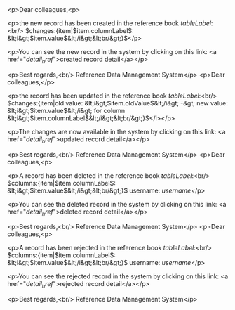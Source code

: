 <?xml version='1.0' encoding='UTF-8'?>
<metadata xmlns:ame="http://www.ataccama.com/ame/md">
	<logicalModel>
		<tables>
			<table ame:include="md/logical/tables/COUNTRIES.md"/>
			<table ame:include="md/logical/tables/DEPARTMENTS.md"/>
			<table ame:include="md/logical/tables/JOBS.md"/>
			<table ame:include="md/logical/tables/EMPLOYEES.md"/>
			<table ame:include="md/logical/tables/LOCATIONS.md"/>
			<table ame:include="md/logical/tables/REGIONS2.md"/>
		</tables>
		<relationships>
			<relationship ame:include="md/logical/relationships/COUNTR_REG_FK.md"/>
			<relationship ame:include="md/logical/relationships/EMP_JOB_FK.md"/>
			<relationship ame:include="md/logical/relationships/EMP_MANAGER_FK.md"/>
			<relationship ame:include="md/logical/relationships/LOC_C_ID_FK.md"/>
			<relationship ame:include="md/logical/relationships/EMP_DEPT_FK.md"/>
			<relationship ame:include="md/logical/relationships/DEPT_LOC_FK.md"/>
			<relationship ame:include="md/logical/relationships/DEPT_MGR_FK.md"/>
		</relationships>
		<domains ame:include="md/logical/domains.md"/>
		<valuePresenters ame:include="md/logical/valuePresenters.md"/>
		<hierarchies/>
		<views/>
		<categories/>
		<datasets/>
	</logicalModel>
	<systems>
		<databaseSystems>
			<databaseSystem elemId="27497367" name="HR" dataSourceName="HR">
				<description></description>
				<tables>
					<table elemId="27499305" synchronizeWith="REGIONS2" name="REGIONS" periodicity="">
						<description></description>
						<columns>
							<column elemId="27499306" name="REGION_ID" dbType="NUMBER(38,-1)" type="integer" required="false" mappedColumn="REGION_ID"/>
							<column elemId="27499307" name="REGION_NAME" dbType="VARCHAR2(25)" type="string" required="false" mappedColumn="REGION_NAME"/>
						</columns>
						<rdmKey>
							<rdmSystemRel elemId="27501325" systemColumn="REGION_ID" rdmColumn="REGION_ID"/>
						</rdmKey>
					</table>
					<table elemId="27499308" synchronizeWith="COUNTRIES" name="COUNTRIES" periodicity="">
						<description></description>
						<columns>
							<column elemId="27499309" name="COUNTRY_ID" dbType="CHAR(2)" type="string" required="false" mappedColumn="COUNTRY_ID"/>
							<column elemId="27499310" name="COUNTRY_NAME" dbType="VARCHAR2(40)" type="string" required="false" mappedColumn="COUNTRY_NAME"/>
							<column elemId="27499311" name="REGION_ID" dbType="NUMBER(38,-1)" type="integer" required="false" mappedColumn="REGION_ID"/>
						</columns>
						<rdmKey>
							<rdmSystemRel elemId="27500411" systemColumn="COUNTRY_ID" rdmColumn="COUNTRY_ID"/>
						</rdmKey>
					</table>
					<table elemId="27499312" synchronizeWith="LOCATIONS" name="LOCATIONS" periodicity="">
						<description></description>
						<columns>
							<column elemId="27499313" name="LOCATION_ID" dbType="NUMBER(4,0)" type="integer" required="false" mappedColumn="LOCATION_ID"/>
							<column elemId="27499314" name="STREET_ADDRESS" dbType="VARCHAR2(40)" type="string" required="false" mappedColumn="STREET_ADDRESS"/>
							<column elemId="27499315" name="POSTAL_CODE" dbType="VARCHAR2(12)" type="string" required="false" mappedColumn="POSTAL_CODE"/>
							<column elemId="27499316" name="CITY" dbType="VARCHAR2(30)" type="string" required="false" mappedColumn="CITY"/>
							<column elemId="27499317" name="STATE_PROVINCE" dbType="VARCHAR2(25)" type="string" required="false" mappedColumn="STATE_PROVINCE"/>
							<column elemId="27499318" name="COUNTRY_ID" dbType="CHAR(2)" type="string" required="false" mappedColumn="COUNTRY_ID"/>
						</columns>
						<rdmKey>
							<rdmSystemRel elemId="27500987" systemColumn="LOCATION_ID" rdmColumn="LOCATION_ID"/>
						</rdmKey>
					</table>
					<table elemId="27499319" synchronizeWith="EMPLOYEES" name="EMPLOYEES" periodicity="">
						<description></description>
						<columns>
							<column elemId="27499320" name="EMPLOYEE_ID" dbType="NUMBER(6,0)" type="integer" required="false" mappedColumn="EMPLOYEE_ID"/>
							<column elemId="27499321" name="FIRST_NAME" dbType="VARCHAR2(20)" type="string" required="false" mappedColumn="FIRST_NAME"/>
							<column elemId="27499322" name="LAST_NAME" dbType="VARCHAR2(25)" type="string" required="false" mappedColumn="LAST_NAME"/>
							<column elemId="27499323" name="EMAIL" dbType="VARCHAR2(25)" type="string" required="false" mappedColumn="EMAIL"/>
							<column elemId="27499324" name="PHONE_NUMBER" dbType="VARCHAR2(20)" type="string" required="false" mappedColumn="PHONE_NUMBER"/>
							<column elemId="27499325" name="HIRE_DATE" dbType="DATE" type="datetime" required="false" mappedColumn="HIRE_DATE"/>
							<column elemId="27499326" name="JOB_ID" dbType="VARCHAR2(10)" type="string" required="false" mappedColumn="JOB_ID"/>
							<column elemId="27499327" name="SALARY" dbType="NUMBER(8,2)" type="float" required="false" mappedColumn="SALARY"/>
							<column elemId="27499328" name="COMMISSION_PCT" dbType="NUMBER(2,2)" type="float" required="false" mappedColumn="COMMISSION_PCT"/>
							<column elemId="27499329" name="MANAGER_ID" dbType="NUMBER(6,0)" type="integer" required="false" mappedColumn="MANAGER_ID"/>
							<column elemId="27499330" name="DEPARTMENT_ID" dbType="NUMBER(4,0)" type="integer" required="false" mappedColumn="DEPARTMENT_ID"/>
						</columns>
						<rdmKey>
							<rdmSystemRel elemId="27500699" systemColumn="EMPLOYEE_ID" rdmColumn="EMPLOYEE_ID"/>
						</rdmKey>
					</table>
					<table elemId="27499331" synchronizeWith="DEPARTMENTS" name="DEPARTMENTS" periodicity="">
						<description></description>
						<columns>
							<column elemId="27499332" name="DEPARTMENT_ID" dbType="NUMBER(4,0)" type="integer" required="false" mappedColumn="DEPARTMENT_ID"/>
							<column elemId="27499333" name="DEPARTMENT_NAME" dbType="VARCHAR2(30)" type="string" required="false" mappedColumn="DEPARTMENT_NAME"/>
							<column elemId="27499334" name="MANAGER_ID" dbType="NUMBER(6,0)" type="integer" required="false" mappedColumn="MANAGER_ID"/>
							<column elemId="27499335" name="LOCATION_ID" dbType="NUMBER(4,0)" type="integer" required="false" mappedColumn="LOCATION_ID"/>
						</columns>
						<rdmKey>
							<rdmSystemRel elemId="27500555" systemColumn="DEPARTMENT_ID" rdmColumn="DEPARTMENT_ID"/>
						</rdmKey>
					</table>
					<table elemId="27499336" synchronizeWith="JOBS" name="JOBS" periodicity="">
						<description></description>
						<columns>
							<column elemId="27499337" name="JOB_ID" dbType="VARCHAR2(10)" type="string" required="false" mappedColumn="JOB_ID"/>
							<column elemId="27499338" name="JOB_TITLE" dbType="VARCHAR2(35)" type="string" required="false" mappedColumn="JOB_TITLE"/>
							<column elemId="27499339" name="MIN_SALARY" dbType="NUMBER(6,0)" type="integer" required="false" mappedColumn="MIN_SALARY"/>
							<column elemId="27499340" name="MAX_SALARY" dbType="NUMBER(6,0)" type="integer" required="false" mappedColumn="MAX_SALARY"/>
						</columns>
						<rdmKey>
							<rdmSystemRel elemId="27500843" systemColumn="JOB_ID" rdmColumn="JOB_ID"/>
						</rdmKey>
					</table>
				</tables>
				<relationships>
					<relationship childTable="DEPARTMENTS" elemId="27499341" name="DEPT_MGR_FK" parentTable="EMPLOYEES">
						<foreignKey>
							<relationship elemId="27499342" childColumn="MANAGER_ID" parentColumn="EMPLOYEE_ID"/>
						</foreignKey>
					</relationship>
					<relationship childTable="DEPARTMENTS" elemId="27499343" name="DEPT_LOC_FK" parentTable="LOCATIONS">
						<foreignKey>
							<relationship elemId="27499344" childColumn="LOCATION_ID" parentColumn="LOCATION_ID"/>
						</foreignKey>
					</relationship>
					<relationship childTable="EMPLOYEES" elemId="27499345" name="EMP_MANAGER_FK" parentTable="EMPLOYEES">
						<foreignKey>
							<relationship elemId="27499346" childColumn="MANAGER_ID" parentColumn="EMPLOYEE_ID"/>
						</foreignKey>
					</relationship>
					<relationship childTable="EMPLOYEES" elemId="27499347" name="EMP_JOB_FK" parentTable="JOBS">
						<foreignKey>
							<relationship elemId="27499348" childColumn="JOB_ID" parentColumn="JOB_ID"/>
						</foreignKey>
					</relationship>
					<relationship childTable="COUNTRIES" elemId="27499349" name="COUNTR_REG_FK" parentTable="REGIONS">
						<foreignKey>
							<relationship elemId="27499350" childColumn="REGION_ID" parentColumn="REGION_ID"/>
						</foreignKey>
					</relationship>
					<relationship childTable="EMPLOYEES" elemId="27499351" name="EMP_DEPT_FK" parentTable="DEPARTMENTS">
						<foreignKey>
							<relationship elemId="27499352" childColumn="DEPARTMENT_ID" parentColumn="DEPARTMENT_ID"/>
						</foreignKey>
					</relationship>
					<relationship childTable="LOCATIONS" elemId="27499353" name="LOC_C_ID_FK" parentTable="COUNTRIES">
						<foreignKey>
							<relationship elemId="27499354" childColumn="COUNTRY_ID" parentColumn="COUNTRY_ID"/>
						</foreignKey>
					</relationship>
				</relationships>
			</databaseSystem>
		</databaseSystems>
		<SFTPSystems/>
	</systems>
	<database/>
	<wfConfig>
		<entities/>
		<statuses>
			<status elemId="17416711" id="1" label="Editing"/>
			<status elemId="17416712" id="2" label="Under Review"/>
			<status elemId="17416713" id="3" label="Fill in"/>
			<status elemId="17416714" id="5" label="Published"/>
		</statuses>
		<emails>
			<email elemId="17419940" subject="New published record" name="email: publishing of created new record">
				<message>&lt;p&gt;Dear colleagues,&lt;p&gt;
			
&lt;p&gt;the new record has been created in the reference book $tableLabel$:&lt;br/&gt;
$changes:{item|$item.columnLabel$: &lt;i&gt;$item.value$&lt;/i&gt;&lt;br/&gt;}$&lt;/p&gt;
			
&lt;p&gt;You can see the new record in the system by clicking on this link:
&lt;a href=&quot;$detail_href$&quot;&gt;created record detail&lt;/a&gt;&lt;/p&gt;
			
&lt;p&gt;Best regards,&lt;br/&gt;
Reference Data Management System&lt;/p&gt;</message>
			</email>
			<email elemId="17419941" subject="Published edited record" name="email: publishing of updated record">
				<message>&lt;p&gt;Dear colleagues,&lt;/p&gt;
			
&lt;p&gt;the record has been updated in the reference book $tableLabel$:&lt;br/&gt;
$changes:{item|old value: &lt;i&gt;$item.oldValue$&lt;/i&gt; -&gt; new value: &lt;i&gt;$item.value$&lt;/i&gt; for column &lt;i&gt;$item.columnLabel$&lt;/i&gt;&lt;br/&gt;}$&lt;/i&gt;&lt;/p&gt;
			
&lt;p&gt;The changes are now available in the system by clicking on this link:
&lt;a href=&quot;$detail_href$&quot;&gt;updated record detail&lt;/a&gt;&lt;/p&gt;
			
&lt;p&gt;Best regards,&lt;br/&gt;
Reference Data Management System&lt;/p&gt;</message>
			</email>
			<email elemId="17419942" subject="Published deleted record" name="email: publishing of deleted record">
				<message>&lt;p&gt;Dear colleagues,&lt;p&gt;
			
&lt;p&gt;A record has been deleted in the reference book $tableLabel$:&lt;br/&gt;
$columns:{item|$item.columnLabel$: &lt;i&gt;$item.value$&lt;/i&gt;&lt;br/&gt;}$
username: $username$&lt;/p&gt;
			
&lt;p&gt;You can see the deleted record in the system by clicking on this link:
&lt;a href=&quot;$detail_href$&quot;&gt;deleted record detail&lt;/a&gt;&lt;/p&gt;

&lt;p&gt;Best regards,&lt;br/&gt;
Reference Data Management System&lt;/p&gt;</message>
			</email>
			<email elemId="17419943" subject="Rejecteded record" name="email: rejected record">
				<message>&lt;p&gt;Dear colleagues,&lt;p&gt;
			
&lt;p&gt;A record has been rejected in the reference book $tableLabel$:&lt;br/&gt;
$columns:{item|$item.columnLabel$: &lt;i&gt;$item.value$&lt;/i&gt;&lt;br/&gt;}$
username: $username$&lt;/p&gt;
			
&lt;p&gt;You can see the rejected record in the system by clicking on this link:
&lt;a href=&quot;$detail_href$&quot;&gt;rejected record detail&lt;/a&gt;&lt;/p&gt;

&lt;p&gt;Best regards,&lt;br/&gt;
Reference Data Management System&lt;/p&gt;</message>
			</email>
		</emails>
		<summaryNotifs maxMessagePerSession="" confirmSummaryMailRef="" genericSummaryMailRef="" moveSummaryMailRef=""/>
	</wfConfig>
	<security userRepository="File repository with fixed permissions" enableCustomDomains="false">
		<fileRepository>
			<users>
				<user elemId="17425314" name="admin" permissionsAdministrator="true" email="-"/>
				<user elemId="17425315" name="user" permissionsAdministrator="false" email="-"/>
				<user elemId="27502804" name="super" permissionsAdministrator="false" email="-"/>
				<user elemId="27503683" name="test" permissionsAdministrator="false" email="-"/>
				<user elemId="27504164" name="alice" permissionsAdministrator="false" email="-"/>
			</users>
			<roles>
				<role elemId="17426384" name="Admin" description="">
					<userRoles>
						<userRole elemId="27501636" user="admin"/>
						<userRole elemId="27502517" user="user"/>
					</userRoles>
					<roleEntities>
						<roleTables>
							<roleTable allColumnsModify="true" elemId="27501924" modify="true" view="true" allColumnsView="true" publish="true" name="COUNTRIES" create="true" delete="true">
								<viewRowsFilter></viewRowsFilter>
								<editRowsFilter></editRowsFilter>
								<publishRowsFilter></publishRowsFilter>
								<roleTableColumns/>
							</roleTable>
							<roleTable allColumnsModify="true" elemId="27502119" modify="true" view="true" allColumnsView="true" publish="true" name="DEPARTMENTS" create="true" delete="true">
								<viewRowsFilter></viewRowsFilter>
								<editRowsFilter></editRowsFilter>
								<publishRowsFilter></publishRowsFilter>
								<roleTableColumns/>
							</roleTable>
							<roleTable allColumnsModify="true" elemId="27502120" modify="true" view="true" allColumnsView="true" publish="true" name="EMPLOYEES" create="true" delete="true">
								<viewRowsFilter></viewRowsFilter>
								<editRowsFilter></editRowsFilter>
								<publishRowsFilter></publishRowsFilter>
								<roleTableColumns/>
							</roleTable>
							<roleTable allColumnsModify="true" elemId="27502121" modify="true" view="true" allColumnsView="true" publish="true" name="JOBS" create="true" delete="true">
								<viewRowsFilter></viewRowsFilter>
								<editRowsFilter></editRowsFilter>
								<publishRowsFilter></publishRowsFilter>
								<roleTableColumns/>
							</roleTable>
							<roleTable allColumnsModify="true" elemId="27502122" modify="true" view="true" allColumnsView="true" publish="true" name="LOCATIONS" create="true" delete="true">
								<viewRowsFilter></viewRowsFilter>
								<editRowsFilter></editRowsFilter>
								<publishRowsFilter></publishRowsFilter>
								<roleTableColumns/>
							</roleTable>
							<roleTable allColumnsModify="true" elemId="27502123" modify="true" view="true" allColumnsView="true" publish="true" name="REGIONS2" create="true" delete="true">
								<viewRowsFilter></viewRowsFilter>
								<editRowsFilter></editRowsFilter>
								<publishRowsFilter></publishRowsFilter>
								<roleTableColumns/>
							</roleTable>
						</roleTables>
						<roleViews/>
						<roleDatasets/>
					</roleEntities>
				</role>
				<role elemId="17426385" name="Supervisor" description="">
					<userRoles>
						<userRole elemId="27503191" user="super"/>
					</userRoles>
					<roleEntities>
						<roleTables>
							<roleTable allColumnsModify="true" elemId="27503335" modify="true" view="true" allColumnsView="true" publish="true" name="COUNTRIES" create="true" delete="true">
								<viewRowsFilter></viewRowsFilter>
								<editRowsFilter></editRowsFilter>
								<publishRowsFilter></publishRowsFilter>
								<roleTableColumns/>
							</roleTable>
							<roleTable allColumnsModify="true" elemId="27503336" modify="true" view="true" allColumnsView="true" publish="true" name="DEPARTMENTS" create="true" delete="true">
								<viewRowsFilter></viewRowsFilter>
								<editRowsFilter></editRowsFilter>
								<publishRowsFilter></publishRowsFilter>
								<roleTableColumns/>
							</roleTable>
							<roleTable allColumnsModify="true" elemId="27503337" modify="true" view="true" allColumnsView="true" publish="true" name="JOBS" create="true" delete="true">
								<viewRowsFilter></viewRowsFilter>
								<editRowsFilter></editRowsFilter>
								<publishRowsFilter></publishRowsFilter>
								<roleTableColumns/>
							</roleTable>
							<roleTable allColumnsModify="true" elemId="27503338" modify="true" view="true" allColumnsView="true" publish="true" name="EMPLOYEES" create="true" delete="true">
								<viewRowsFilter></viewRowsFilter>
								<editRowsFilter></editRowsFilter>
								<publishRowsFilter></publishRowsFilter>
								<roleTableColumns/>
							</roleTable>
							<roleTable allColumnsModify="true" elemId="27503339" modify="true" view="true" allColumnsView="true" publish="true" name="LOCATIONS" create="true" delete="true">
								<viewRowsFilter></viewRowsFilter>
								<editRowsFilter></editRowsFilter>
								<publishRowsFilter></publishRowsFilter>
								<roleTableColumns/>
							</roleTable>
							<roleTable allColumnsModify="true" elemId="27503340" modify="true" view="true" allColumnsView="true" publish="true" name="REGIONS2" create="true" delete="true">
								<viewRowsFilter></viewRowsFilter>
								<editRowsFilter></editRowsFilter>
								<publishRowsFilter></publishRowsFilter>
								<roleTableColumns/>
							</roleTable>
						</roleTables>
						<roleViews/>
						<roleDatasets/>
					</roleEntities>
				</role>
				<role elemId="17426386" name="User" description="">
					<userRoles>
						<userRole elemId="27501780" user="user"/>
						<userRole elemId="27503877" user="test"/>
						<userRole elemId="27504308" user="alice"/>
					</userRoles>
					<roleEntities>
						<roleTables>
							<roleTable allColumnsModify="true" elemId="27502322" modify="true" view="true" allColumnsView="true" publish="true" name="REGIONS2" create="true" delete="true">
								<viewRowsFilter></viewRowsFilter>
								<editRowsFilter></editRowsFilter>
								<publishRowsFilter></publishRowsFilter>
								<roleTableColumns/>
							</roleTable>
						</roleTables>
						<roleViews/>
						<roleDatasets/>
					</roleEntities>
				</role>
				<role elemId="17426389" name="Business Super User" description="">
					<userRoles/>
					<roleEntities>
						<roleTables/>
						<roleViews/>
						<roleDatasets/>
					</roleEntities>
				</role>
			</roles>
		</fileRepository>
		<LDAPRepositories/>
	</security>
	<syncTasks>
		<syncDatabaseTasks/>
		<syncSFTPTasks>
			<syncSFTPTasksE/>
			<syncSFTPTasksI/>
		</syncSFTPTasks>
		<syncOnlineTasks>
			<syncOnlineTasksE/>
			<syncOnlineTasksI/>
		</syncOnlineTasks>
		<syncOnPublishEvent soapEnvNamespace="http://www.example.com/ws" enable="false" name="rdmOnPublishHandler" soapAction="rdmOnPublishService" soapVersion="SOAP_1_1" url="">
			<tables/>
		</syncOnPublishEvent>
	</syncTasks>
	<appVariables showGeneratedIdsInTables="False" docLanguage="English" toInfinity="2099-12-31 00:00:00" maxPageSize="20" dbType="Apache Derby" auditing="False" language="English" returnEmailAddress="" initialRecursiveInEdit="true" generatedPrimaryKeyName="gpk" useUrlResourcesForAuthentication="Use App Connection Credentials" fromInfinity="1900-01-01 00:00:00" sendLongOperationToThreads="true" connectionName="rdmapp"/>
	<appConfiguration>
		<configXml/>
		<helpXml/>
		<hierarchiesXml/>
		<inputsXml/>
		<loggingXml/>
		<modelXml/>
		<securityXml/>
		<systemsXml/>
		<tasksXml/>
		<validatorsXml/>
		<welcomeXml/>
		<workflowXml/>
		<physicalAdjustmentsXml/>
		<onPublishXml/>
		<loginXml/>
	</appConfiguration>
	<documentations/>
	<taskScheduler>
		<task elemId="27505799" enable="true" name="LoadRegionWorkflow" description="LoadRegionWorkflow" job="LoadRegionWorkflow.ewf">
			<scheduling hour="*" dayWeek="*" dayMonth="*" minute="*"/>
		</task>
	</taskScheduler>
	<setDatabases>
		<setDatabase elemId="23653417" columnLength="127" dbType="Apache Derby" tableLength="127"/>
		<setDatabase elemId="17389944" columnLength="127" dbType="MS SQL" tableLength="127"/>
		<setDatabase elemId="17389943" columnLength="29" dbType="Oracle" tableLength="29"/>
		<setDatabase elemId="17389945" columnLength="62" dbType="PostgreSQL" tableLength="62"/>
	</setDatabases>
	<auditing>
		<appenders/>
	</auditing>
</metadata>